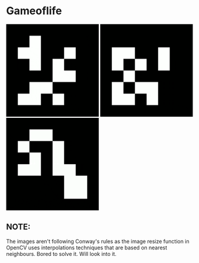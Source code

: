 # Gameoflife
<p float="left">
  <img src="https://github.com/HariharasudhanAS/Gameoflife/blob/master/1.gif" width="250" height="250" /> 
  <img src="https://github.com/HariharasudhanAS/Gameoflife/blob/master/2.gif" width="250" height="250" />
  <img src="https://github.com/HariharasudhanAS/Gameoflife/blob/master/3.gif" width="250" height="250" />
</p>

## NOTE:
The images aren't following Conway's rules as the image resize function in OpenCV uses interpolations techniques that are based on nearest neighbours.
Bored to solve it. Will look into it.
